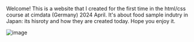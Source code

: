 Welcome!
This is a website that I created for the first time in the html/css course at cimdata (Germany) 2024 April.
It's about food sample indutry in Japan: its hisroty and how they are created today. 
Hope you enjoy it. 

![image](https://github.com/user-attachments/assets/12f548aa-2448-47f0-852c-ad82d59107db)
